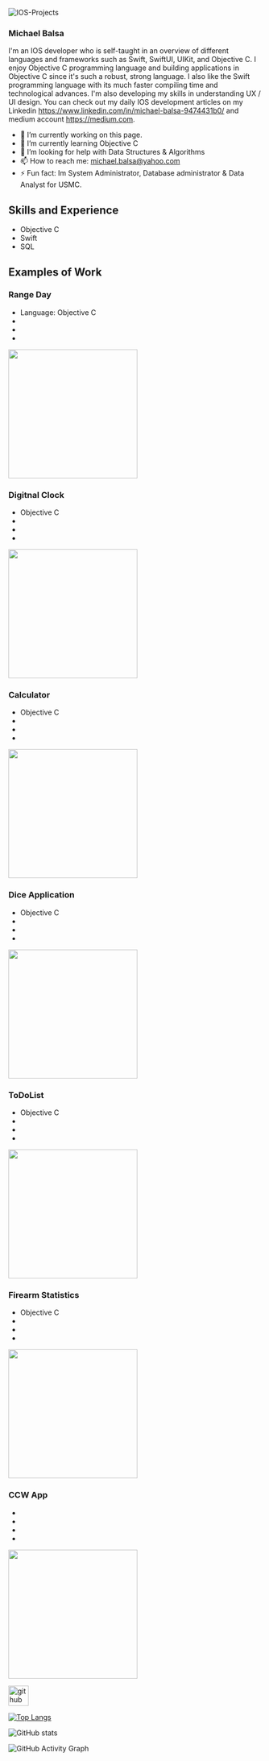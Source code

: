  
![IOS-Projects](https://github.com/jamesbalsa61/IOS-Projects/blob/main/wallpaper1.jpg)

### Michael Balsa
I'm an IOS developer who is self-taught in an overview of different languages and frameworks such as Swift, SwiftUI, UIKit, and Objective C. I enjoy Objective C programming language and building applications in Objective C since it's such a robust, strong language. I also like the Swift programming language with its much faster compiling time and technological advances. I'm also developing my skills in understanding UX / UI design. You can check out my daily IOS development articles on my Linkedin https://www.linkedin.com/in/michael-balsa-9474431b0/ and medium account https://medium.com.

- 🔭 I’m currently working on this page. 
- 🌱 I’m currently learning Objective C 
- 🤔 I’m looking for help with Data Structures & Algorithms 
- 📫 How to reach me: michael.balsa@yahoo.com 
- ⚡ Fun fact: Im System Administrator, Database administrator & Data Analyst for USMC. 

## Skills and Experience
* Objective C
* Swift
* SQL

## Examples of Work
### Range Day
- Language: Objective C
-
-
-
<img src="https://github.com/jamesbalsa61/IOS-Projects/blob/main/RangeDay.gif" width="256"/>

### Digitnal Clock
- Objective C 
-
-
-
<img src="https://github.com/jamesbalsa61/IOS-Projects/blob/main/Digitnal%20Clock.gif" width="256"/>

### Calculator
- Objective C
-
-
-
<img src="https://github.com/jamesbalsa61/IOS-Projects/blob/main/Calculator.gif" width="256"/>

### Dice Application
- Objective C 
-
-
-
<img src="https://github.com/jamesbalsa61/IOS-Projects/blob/main/Dice_application.gif" width="256"/>

### ToDoList
- Objective C
-
-
-
<img src="https://github.com/jamesbalsa61/IOS-Projects/blob/main/toDoList.gif" width="256"/>

### Firearm Statistics
- Objective C
-
-
-

<img src="https://github.com/jamesbalsa61/Portfolio/blob/main/firearmStatistics.gif" width="256"/>

### CCW App
-
-
-
-
<img src="https://github.com/jamesbalsa61/Portfolio/blob/main/CCW%20app.gif" width="256"/>


[<img src='https://cdn.jsdelivr.net/npm/simple-icons@3.0.1/icons/github.svg' alt='github' height='40'>](https://github.com/jamesbalsa61)  

[![Top Langs](https://github-readme-stats.vercel.app/api/top-langs/?username=jamesbalsa61)](https://github.com/anuraghazra/github-readme-stats)

![GitHub stats](https://github-readme-stats.vercel.app/api?username=jamesbalsa61&show_icons=true)  

![GitHub Activity Graph](https://activity-graph.herokuapp.com/graph?username=jamesbalsa61)  

